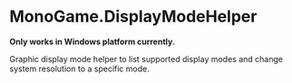 # MonoGame.DisplayModeHelper

**Only works in Windows platform currently.**

Graphic display mode helper to list supported display modes and change system resolution to a specific mode.
